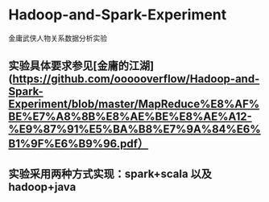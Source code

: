 # Hadoop-and-Spark-Experiment
金庸武侠人物关系数据分析实验
## 实验具体要求参见[金庸的江湖](https://github.com/oooooverflow/Hadoop-and-Spark-Experiment/blob/master/MapReduce%E8%AF%BE%E7%A8%8B%E8%AE%BE%E8%AE%A12-%E9%87%91%E5%BA%B8%E7%9A%84%E6%B1%9F%E6%B9%96.pdf）
## 实验采用两种方式实现：spark+scala 以及 hadoop+java
